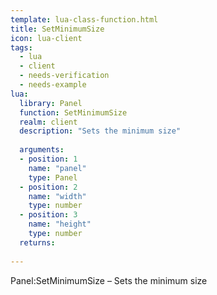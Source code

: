 ```yaml
---
template: lua-class-function.html
title: SetMinimumSize
icon: lua-client
tags:
  - lua
  - client
  - needs-verification
  - needs-example
lua:
  library: Panel
  function: SetMinimumSize
  realm: client
  description: "Sets the minimum size"
  
  arguments:
  - position: 1
    name: "panel"
    type: Panel
  - position: 2
    name: "width"
    type: number
  - position: 3
    name: "height"
    type: number
  returns:
    
---
```


<div class="lua__search__keywords">
Panel:SetMinimumSize &#x2013; Sets the minimum size
</div>
